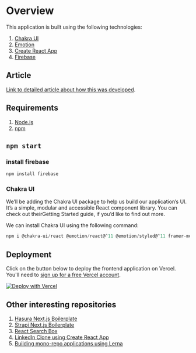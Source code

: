 # Overview

This application is built using the following technologies:

1. [Chakra UI](https://chakra-ui.com/)
2. [Emotion](https://emotion.sh/)
3. [Create React App](https://create-react-app.dev/)
4. [Firebase](https://firebase.google.com/)

## Article

[Link to detailed article about how this was developed](https://www.sitepoint.com/reddit-clone-react-firebase/).

## Requirements

1. [Node.js](https://nodejs.org/)
2. [npm](https://www.npmjs.com/)

## `npm start`

### install firebase

```powershell
npm install firebase
```

### Chakra UI

We’ll be adding the Chakra UI package to help us build our application’s UI. It’s a simple, modular and accessible React component library. You can check out theirGetting Started guide, if you’d like to find out more.

We can install Chakra UI using the following command:

```powershell
npm i @chakra-ui/react @emotion/react@^11 @emotion/styled@^11 framer-motion@^4 
```

## Deployment

Click on the button below to deploy the frontend application on Vercel. You'll need to [sign up for a free Vercel account](https://vercel.com/signup/).

[![Deploy with Vercel](https://vercel.com/button)](https://vercel.com/import/git?s=https%3A%2F%2Fgithub.com%2Fghoshnirmalya%2Fnextjs-hasura-boilerplate%2Ftree%2Fmaster%2Ffrontend&env=REACT_APP_FIREBASE_API_KEY,REACT_APP_FIREBASE_AUTH_DOMAIN,REACT_APP_FIREBASE_PROJECT_ID,REACT_APP_FIREBASE_STORAGE_BUCKET,REACT_APP_FIREBASE_MESSAGING_SENDER_IDREACT_APP_FIREBASE_APP_ID,REACT_APP_FIREBASE_MEASUREMENT_ID&project-name=reddit-clone&repo-name=reddit-clone)

## Other interesting repositories

1. [Hasura Next.js Boilerplate](https://github.com/ghoshnirmalya/nextjs-hasura-trello-clone)
2. [Strapi Next.js Boilerplate](https://github.com/ghoshnirmalya/nextjs-strapi-boilerplate)
3. [React Search Box](https://github.com/ghoshnirmalya/react-search-box)
4. [LinkedIn Clone using Create React App](https://github.com/ghoshnirmalya/linkedin-clone-react-frontend)
5. [Building mono-repo applications using Lerna](https://github.com/ghoshnirmalya/building-monorepos-using-lerna)
